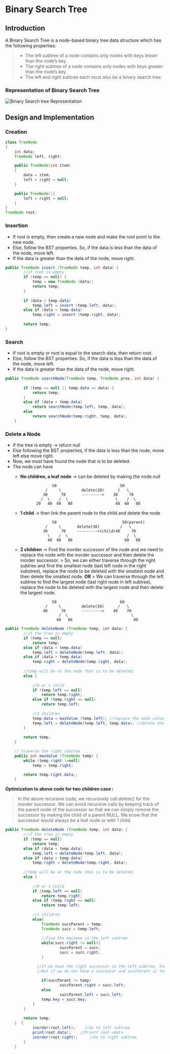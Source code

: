 # Binary Search Tree

## **Introduction**
A Binary Search Tree is a node-based binary tree data structure which has the following properties:
> - The left subtree of a node contains only nodes with keys lesser than the node’s key.
> - The right subtree of a node contains only nodes with keys greater than the node’s key.
> - The left and right subtree each must also be a binary search tree.

### Representation of Binary Search Tree

![Binary Search tree Representation](https://github.com/tabassum-khan/Data-Structures-and-Algorithms/raw/master/assets/binary_search_tree.png)

## **Design and Implementation**

### Creation

```java
class TreeNode
{
    int data;
    TreeNode left, right;

    public TreeNode(int item)
    {
        data = item;
        left = right = null;
    }

    public TreeNode(){
		left = right = null;
	}
}
TreeNode root;
```

### Insertion

- If root is empty, then create a new node and make the root point to the new node.
- Else, follow the BST properties. So, if the data is less than the data of the node, move left.
- If the data is greater than the data of the node, move right.

```java
public TreeNode insert (TreeNode temp, int data) {
		//if root is empty
		if (temp == null) {
			temp = new TreeNode (data);
			return temp;
		}
		
		if (data < temp.data)
			temp.left = insert (temp.left, data);
		else if (data > temp.data)
			temp.right = insert (temp.right, data);
		
		return temp;
}
```

### Search

- If root is empty or root is equal to the search data, then return root.
- Else, follow the BST properties. So, if the data is less than the data of the node, move left.
- If the data is greater than the data of the node, move right.

```java
public TreeNode searchNode(TreeNode temp, TreeNode prev, int data) {
		
		if (temp == null || temp.data == data) {
			return temp;
		}
		else if (data < temp.data)
			return searchNode(temp.left, temp, data);
		else
			return searchNode(temp.right, temp, data);
	}
```

### Delete a Node

- If the tree is empty → return null
- Else following the BST properties, if the data is less than the node, move left else move right.
- Now, we must have found the node that is to be deleted.
- The node can have
    - **No children, a leaf node** → can be deleted by making the node null
        
        ```
                      50                            50
                   /     \         delete(20)      /   \
                  30      70       --------->    30     70
                 /  \    /  \                     \    /  \
               20   40  60   80                   40  60   80
        ```
        
    - **1 child** → then link the parent node to the child and delete the node
        
        ```
        			  50                             50(parent)
                   /     \       delete(30)         /   \
                  30      70     --------->(child)40     70
                    \    /  \                          /  \
                    40  60   80                       60   80
        ```
        
    - **2 children** → Find the inorder successor of the node and we need to replace the node with the inorder successor and then delete the inorder successor. 
            > So, we can either traverse through the right subtree and find the smallest node (last left node in the right substree), replace the node to be deleted with the smallest node and then delete the smallest node.
    **OR**
            > We can traverse through the left subtree to find the largest node (last right node in left subtree),  replace the node to be deleted with the largest node and then delete the largest node.

        ```
                      50                            60
                   /     \         delete(50)      /   \
                  40      70       --------->    40    70
                         /  \                            \
                        60   80                           80
        ```

```java
public TreeNode deleteNode (TreeNode temp, int data) {
		//if the tree is empty
		if (temp == null)
			return temp;
		else if (data < temp.data)
			temp.left = deleteNode(temp.left, data);
		else if (data > temp.data)
			temp.right = deleteNode(temp.right, data);
		
		//temp will be at the node that is to be deleted;
		else {
			
			//0 or 1 child
			if (temp.left == null)
				return temp.right;
			else if (temp.right == null)
				return temp.left;
			
			//2 children
			temp.data = maxValue (temp.left); //replace the node value with the max value 
			temp.left = deleteNode(temp.left, temp.data); //delete the inorder successor
		}
		
		return temp;
	}

	// traverse the right subtree
	public int maxValue (TreeNode temp) {
		while (temp.right !=null)
			temp = temp.right;

		return temp.right.data;;
	}
```

**Optimization to above code for two children case :**

> In the above recursive code, we recursively call delete() for the inorder successor. We can avoid recursive calls by keeping track of the parent node of the successor so that we can simply remove the successor by making the child of a parent NULL. We know that the successor would always be a leaf node or with 1 child.

```java
public TreeNode deleteNode (TreeNode temp, int data) {
		//if the tree is empty
		if (temp == null)
			return temp;
		else if (data < temp.data)
			temp.left = deleteNode(temp.left, data);
		else if (data > temp.data)
			temp.right = deleteNode(temp.right, data);
		
		//temp will be at the node that is to be deleted;
		else {
			
			//0 or 1 child
			if (temp.left == null)
				return temp.right;
			else if (temp.right == null)
				return temp.left;
			
			//2 children
			else{
				TreeNode succParent = temp;
				TreeNode succ = temp.left;
				
                //find the maximum in the left subtree
				while(succ.right != null){
						succParent = succ;
						succ = succ.right;
				}		

              //If we have the right successor in the left subtree, then we know that, the successor right will be null since it is the maximum value. Hence, link the                 right of the succParent to the left of the successor. Thereby deleting the successor but not its left subtree if it has any.
              //But if we do not have a successor and succParent is temp itself, then it means that succ does not have a right child. And hence, we can safely link the                 left of the succParent to the left of the succ. Now, in this case, succ node is not linked to the tree anymore but this not the node to be deleted. The                 node to be deleted is succParent. Hence, replace succParent with succ.
				
                if(succParent != temp)
						succParent.right = succ.left;
				else
						succParent.left = succ.left;
				temp.key = succ.key; 									
			}
		}
		
		return temp;
	}  {
            inorder(root.left);    //Go to left subtree
            print(root.data);    //Printf root->data
            inorder(root.right);     //Go to right subtree
        }
    }
```
